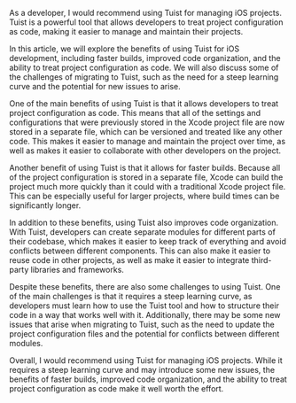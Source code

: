 As a developer, I would recommend using Tuist for managing iOS projects. Tuist is a powerful tool that allows developers to treat project configuration as code, making it easier to manage and maintain their projects.

In this article, we will explore the benefits of using Tuist for iOS development, including faster builds, improved code organization, and the ability to treat project configuration as code. We will also discuss some of the challenges of migrating to Tuist, such as the need for a steep learning curve and the potential for new issues to arise.

One of the main benefits of using Tuist is that it allows developers to treat project configuration as code. This means that all of the settings and configurations that were previously stored in the Xcode project file are now stored in a separate file, which can be versioned and treated like any other code. This makes it easier to manage and maintain the project over time, as well as makes it easier to collaborate with other developers on the project.

Another benefit of using Tuist is that it allows for faster builds. Because all of the project configuration is stored in a separate file, Xcode can build the project much more quickly than it could with a traditional Xcode project file. This can be especially useful for larger projects, where build times can be significantly longer.

In addition to these benefits, using Tuist also improves code organization. With Tuist, developers can create separate modules for different parts of their codebase, which makes it easier to keep track of everything and avoid conflicts between different components. This can also make it easier to reuse code in other projects, as well as make it easier to integrate third-party libraries and frameworks.

Despite these benefits, there are also some challenges to using Tuist. One of the main challenges is that it requires a steep learning curve, as developers must learn how to use the Tuist tool and how to structure their code in a way that works well with it. Additionally, there may be some new issues that arise when migrating to Tuist, such as the need to update the project configuration files and the potential for conflicts between different modules.

Overall, I would recommend using Tuist for managing iOS projects. While it requires a steep learning curve and may introduce some new issues, the benefits of faster builds, improved code organization, and the ability to treat project configuration as code make it well worth the effort.